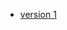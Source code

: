 

- [version 1](https://victoriaevitt.github.io.the-street-of-crocodiles/thestreetofcrocodiles-1.html)